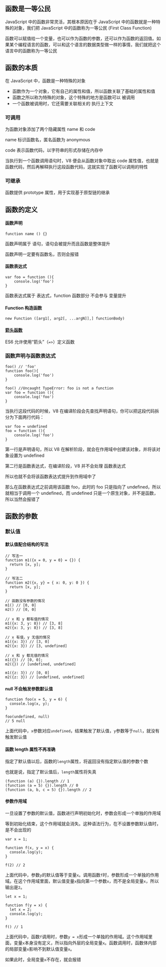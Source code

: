 ## 函数是一等公民

JavaScript 中的函数非常灵活，其根本原因在于 JavaScript 中的函数就是一种特殊的对象，我们把 JavaScript 中的函数称为一等公民 \(First Class Function\)

函数可以赋值给一个变量，也可以作为函数的参数，还可以作为函数的返回值。如果某个编程语言的函数，可以和这个语言的数据类型做一样的事情，我们就把这个语言中的函数称为一等公民

## 函数的本质

在 JavaScript 中，函数是一种特殊的对象

* 函数作为一个对象，它有自己的属性和值，所以函数关联了基础的属性和值
* 函数之所以称为特殊的对象，这个特殊的地方是函数可以 被调用
* 一个函数被调用时，它还需要关联相关的 执行上下文

### 可调用

为函数对象添加了两个隐藏属性 name 和 code

name 标识函数名，匿名函数为 anonymous

code 表示函数代码，以字符串的形式存储在内存中

当执行到一个函数调用语句时，V8 便会从函数对象中取出 code 属性值，也就是函数代码，然后再解释执行这段函数代码，这就实现了函数可以调用的特性

### 可继承

函数提供 prototype 属性，用于实现基于原型链的继承

## 函数的定义

#### 函数声明

```text
function name () {}
```

函数声明属于 语句，语句会被提升而且函数是整体提升

函数声明一定要有函数名，否则会报错

#### 函数表达式

```text
var foo = function (){
    console.log('foo')
}
```

函数表达式属于 表达式，function 函数部分 不会参与 变量提升

#### Function 构造函数

```text
new Function ([arg1[, arg2[, ...argN]],] functionBody)
```

#### [箭头函数](箭头函数.md)

 ES6 允许使用“箭头”（`=>`）定义函数

### 函数声明与函数表达式

```text
foo() // 'foo'
function foo(){
    console.log('foo')
}
```

```text
foo() //Uncaught TypeError: foo is not a function
var foo = function (){
    console.log('foo')
}
```

当执行这段代码的时候，V8 在编译阶段会先查找声明语句，你可以把这段代码拆分为下面两行代码：

```text
var foo = undefined
foo = function (){
    console.log('foo')
}
```

第一行是声明语句，所以 V8 在解析阶段，就会在作用域中创建该对象，并将该对象设置为 undefined

第二行是函数表达式，在编译阶段，V8 并不会处理 函数表达式

所以也就不会将该函数表达式提升到作用域中了

那么在函数表达式之前调用该函数 foo，此时的 foo 只是指向了 undefined，所以就相当于调用一个 undefined，而 undefined 只是一个原生对象，并不是函数，所以当然会报错了

## 函数的参数

### 默认值

#### 默认值配合结构的写法

```text
// 写法一
function m1({x = 0, y = 0} = {}) {
  return [x, y];
}

// 写法二
function m2({x, y} = { x: 0, y: 0 }) {
  return [x, y];
}
```

```text
// 函数没有参数的情况
m1() // [0, 0]
m2() // [0, 0]

// x 和 y 都有值的情况
m1({x: 3, y: 8}) // [3, 8]
m2({x: 3, y: 8}) // [3, 8]

// x 有值，y 无值的情况
m1({x: 3}) // [3, 0]
m2({x: 3}) // [3, undefined]

// x 和 y 都无值的情况
m1({}) // [0, 0];
m2({}) // [undefined, undefined]

m1({z: 3}) // [0, 0]
m2({z: 3}) // [undefined, undefined]
```

#### null 不会触发参数默认值

```text
function foo(x = 5, y = 6) {
  console.log(x, y);
}

foo(undefined, null)
// 5 null
```

 上面代码中，`x`参数对应`undefined`，结果触发了默认值，`y`参数等于`null`，就没有触发默认值

#### 函数 length 属性不再准确

 指定了默认值以后，函数的`length`属性，将返回没有指定默认值的参数个数

也就是说，指定了默认值后，`length`属性将失真

```text
(function (a) {}).length // 1
(function (a = 5) {}).length // 0
(function (a, b, c = 5) {}).length // 2
```

#### 参数作用域

一旦设置了参数的默认值，函数进行声明初始化时，参数会形成一个单独的作用域

等到初始化结束，这个作用域就会消失。这种语法行为，在不设置参数默认值时，是不会出现的

```text
var x = 1;

function f(x, y = x) {
  console.log(y);
}

f(2) // 2
```

 上面代码中，参数`y`的默认值等于变量`x`。调用函数`f`时，参数形成一个单独的作用域。在这个作用域里面，默认值变量`x`指向第一个参数`x`，而不是全局变量`x`，所以输出是`2`。

```text
let x = 1;

function f(y = x) {
  let x = 2;
  console.log(y);
}

f() // 1
```

上面代码中，函数`f`调用时，参数`y = x`形成一个单独的作用域。这个作用域里面，变量`x`本身没有定义，所以指向外层的全局变量`x`。函数调用时，函数体内部的局部变量`x`影响不到默认值变量`x`。

如果此时，全局变量`x`不存在，就会报错





